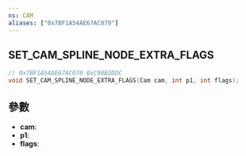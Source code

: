 ```yaml
---
ns: CAM
aliases: ["0x7BF1A54AE67AC070"]
---
```

## SET_CAM_SPLINE_NODE_EXTRA_FLAGS

```c
// 0x7BF1A54AE67AC070 0xC90B2DDC
void SET_CAM_SPLINE_NODE_EXTRA_FLAGS(Cam cam, int p1, int flags);
```


## 參數
* **cam**: 
* **p1**: 
* **flags**: 

